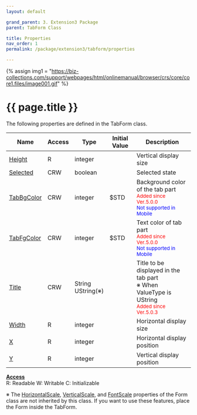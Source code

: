 ```yaml
---
layout: default

grand_parent: 3. Extension3 Package
parent: TabForm Class

title: Properties
nav_order: 1
permalink: /package/extension3/tabform/properties

---
```

{% assign img1 = "https://biz-collections.com/support/webpages/html/onlinemanual/browser/crs/core/core1.files/image001.gif" %}


# {{ page.title }}

The following properties are defined in the TabForm class.

|Name       | Access | Type   | Initial Value | Description |
|----------	|--------|--------|---------------|-------------|
|[Height](/package/extension3/tabform/properties/height) | R | integer |  | Vertical display size|
|[Selected](/package/extension3/tabform/properties/selected) | CRW | boolean |  | Selected state|
|[TabBgColor](/package/extension3/tabform/properties/tabbgcolor) | CRW | integer | $STD |Background color of the tab part <br><small><span style="color:red">Added since Ver.5.0.0</span></small><br><small><span style="color:blue">Not supported in Mobile</span></small> |
|[TabFgColor](/package/extension3/tabform/properties/tabfgcolor) | CRW | integer | $STD |Text color of tab part  <br><small><span style="color:red">Added since Ver.5.0.0</span></small><br><small><span style="color:blue">Not supported in Mobile</span></small>|
|[Title](/package/extension3/tabform/properties/title) | CRW | String<br>UString(※) |  | Title to be displayed in the tab part<br>※ When ValueType is UString<br><small><span style="color:red">Added since Ver.5.0.3</span></small>|
|[Width](/package/extension3/tabform/properties/width) | R | integer |  | Horizontal display size|
|[X](/package/extension3/tabform/properties/x) | R | integer |  |Horizontal display position |
|[Y](/package/extension3/tabform/properties/y) | R | integer |  | Vertical display position|

<u><b>Access</b></u><br>
R: Readable
W: Writable
C: Initializable

※ The [HorizontalScale](/package/extension3/tabform/properties/horizontalscale), [VerticalScale](/package/extension3/tabform/properties/verticalscale), and [FontScale](/package/extension3/tabform/properties/fontscale) properties of the Form class are not inherited by this class. If you want to use these features, place the Form inside the TabForm.
 
